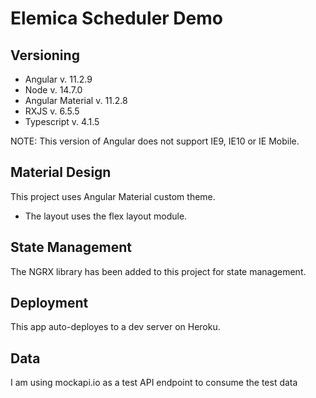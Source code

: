 # Elemica Scheduler Demo

## Versioning

- Angular v. 11.2.9
- Node v. 14.7.0
- Angular Material v. 11.2.8
- RXJS v. 6.5.5
- Typescript v. 4.1.5

NOTE: This version of Angular does not support IE9, IE10 or IE Mobile.

## Material Design

This project uses Angular Material custom theme.

- The layout uses the flex layout module.

## State Management

The NGRX library has been added to this project for state management.

## Deployment

This app auto-deployes to a dev server on Heroku.

## Data

I am using mockapi.io as a test API endpoint to consume the test data
